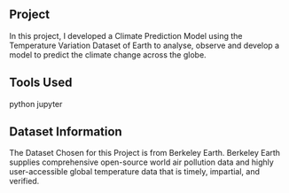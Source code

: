 ## Project 
In this project, I developed a Climate Prediction Model using the Temperature Variation Dataset of Earth to analyse, observe and develop a model to predict the climate change across the globe.

## Tools Used
  python  jupyter 

## Dataset Information
The Dataset Chosen for this Project is from Berkeley Earth.
Berkeley Earth supplies comprehensive open-source world air pollution data and highly user-accessible global temperature data that is timely, impartial, and verified.
